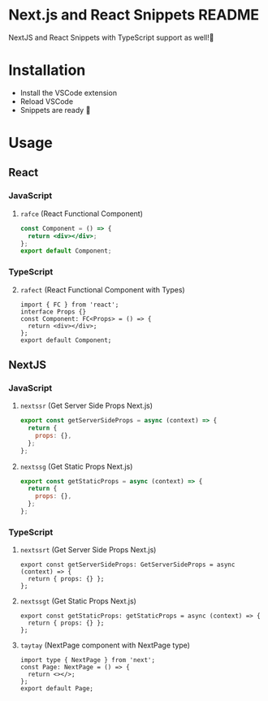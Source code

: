 # Next.js and React Snippets README

NextJS and React Snippets with TypeScript support as well!🚀

# Installation

- Install the VSCode extension
- Reload VSCode
- Snippets are ready 🎉

# Usage

## React

### JavaScript

1.  `rafce` (React Functional Component)

    ```jsx
    const Component = () => {
      return <div></div>;
    };
    export default Component;
    ```

### TypeScript

2. `rafect` (React Functional Component with Types)

   ```tsx
   import { FC } from 'react';
   interface Props {}
   const Component: FC<Props> = () => {
     return <div></div>;
   };
   export default Component;
   ```

## NextJS

### JavaScript

1.  `nextssr` (Get Server Side Props Next.js)

    ```jsx
    export const getServerSideProps = async (context) => {
      return {
        props: {},
      };
    };
    ```

2.  `nextssg` (Get Static Props Next.js)

    ```jsx
    export const getStaticProps = async (context) => {
      return {
        props: {},
      };
    };
    ```

### TypeScript

1. `nextssrt` (Get Server Side Props Next.js)

   ```tsx
   export const getServerSideProps: GetServerSideProps = async (context) => {
     return { props: {} };
   };
   ```

2. `nextssgt` (Get Static Props Next.js)

   ```tsx
   export const getStaticProps: getStaticProps = async (context) => {
     return { props: {} };
   };
   ```

3. `taytay` (NextPage component with NextPage type)

   ```tsx
   import type { NextPage } from 'next';
   const Page: NextPage = () => {
     return <></>;
   };
   export default Page;
   ```
